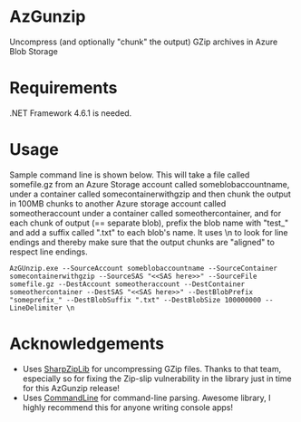 
# AzGunzip
Uncompress (and optionally "chunk" the output) GZip archives in Azure Blob Storage

# Requirements
.NET Framework 4.6.1 is needed.

# Usage
Sample command line is shown below. This will take a file called somefile.gz from an Azure Storage account called someblobaccountname, under a container called somecontainerwithgzip and then chunk the output in 100MB chunks to another Azure storage account called someotheraccount under a container called someothercontainer, and for each chunk of output (== separate blob), prefix the blob name with "test_" and add a suffix called ".txt" to each blob's name. It uses \n to look for line endings and thereby make sure that the output chunks are "aligned" to respect line endings.

    AzGUnzip.exe --SourceAccount someblobaccountname --SourceContainer somecontainerwithgzip --SourceSAS "<<SAS here>>" --SourceFile somefile.gz --DestAccount someotheraccount --DestContainer someothercontainer --DestSAS "<<SAS here>>" --DestBlobPrefix "someprefix_" --DestBlobSuffix ".txt" --DestBlobSize 100000000 --LineDelimiter \n

# Acknowledgements
* Uses [SharpZipLib](github.com/icsharpcode/SharpZipLib) for uncompressing GZip files. Thanks to that team, especially so for fixing the Zip-slip vulnerability in the library just in time for this AzGunzip release!
* Uses [CommandLine](https://github.com/commandlineparser/commandline) for command-line parsing. Awesome library, I highly recommend this for anyone writing console apps!
